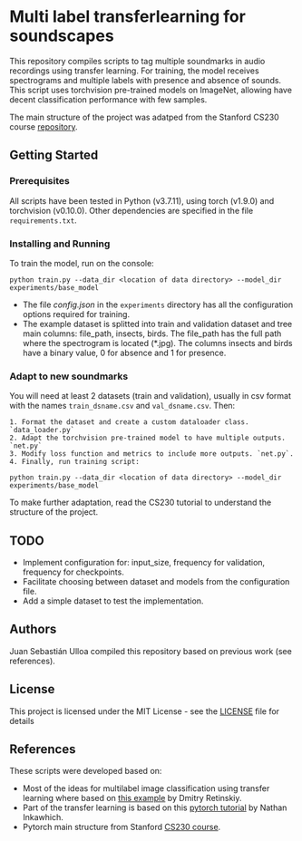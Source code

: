 # Multi label transferlearning for soundscapes 
 
This repository compiles scripts to tag multiple soundmarks in audio recordings using
transfer learning. For training, the model receives spectrograms and multiple labels 
with presence and absence of sounds. This script uses torchvision pre-trained models on 
ImageNet, allowing have decent classification performance with few samples.

The main structure of the project was adatped from the Stanford CS230 course 
[repository](https://github.com/cs230-stanford/cs230-code-examples/tree/master/pytorch/vision).

## Getting Started

### Prerequisites
All scripts have been tested in Python (v3.7.11), using torch (v1.9.0) and torchvision (v0.10.0).
Other dependencies are specified in the file `requirements.txt`. 

### Installing and Running

To train the model, run on the console:
```
python train.py --data_dir <location of data directory> --model_dir experiments/base_model
```

- The file *config.json* in the `experiments` directory has all the configuration options required for training.
- The example dataset is splitted into train and validation dataset and tree main 
columns: file_path, insects, birds. The file_path has the full path where the spectrogram
is located (*.jpg). The columns insects and birds have a binary value, 0 for absence and 1
for presence.

### Adapt to new soundmarks

You will need at least 2 datasets (train and validation), usually in csv format 
with the names `train_dsname.csv` and `val_dsname.csv`. Then:

    1. Format the dataset and create a custom dataloader class. `data_loader.py`
    2. Adapt the torchvision pre-trained model to have multiple outputs. `net.py`
    3. Modify loss function and metrics to include more outputs. `net.py`.
    4. Finally, run training script:
    
```
python train.py --data_dir <location of data directory> --model_dir experiments/base_model
```
To make further adaptation, read the CS230 tutorial to understand the structure of the project.

## TODO

- Implement configuration for: input_size, frequency for validation, frequency for checkpoints.
- Facilitate choosing between dataset and models from the configuration file.
- Add a simple dataset to test the implementation.


## Authors

Juan Sebastián Ulloa compiled this repository based on previous work (see references).

## License

This project is licensed under the MIT License - see the [LICENSE](LICENSE) file for details

## References

These scripts were developed based on:
- Most of the ideas for multilabel image classification using transfer learning where based on [this example](https://learnopencv.com/multi-label-image-classification-with-pytorch/) by Dmitry Retinskiy.
- Part of the transfer learning is based on this [pytorch tutorial](https://pytorch.org/tutorials/beginner/finetuning_torchvision_models_tutorial.html#finetuning-torchvision-models) by Nathan Inkawhich.
- Pytorch main structure from Stanford [CS230 course](https://github.com/cs230-stanford/cs230-code-examples/tree/master/pytorch/vision).
